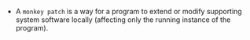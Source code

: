 - A `monkey patch` is a way for a program to extend or modify supporting system software locally (affecting only the running instance of the program).
